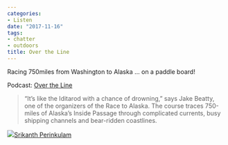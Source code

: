 ```yaml
---
categories:
- Listen
date: "2017-11-16"
tags:
- chatter
- outdoors
title: Over the Line
---
```


Racing 750miles from Washington to Alaska ... on a paddle board!

Podcast: [Over the Line](https://overcast.fm/+Hp_IO9vo)

> “It’s like the Iditarod with a chance of drowning,” says Jake Beatty, one of the organizers of the Race to Alaska. The course traces 750-miles of Alaska’s Inside Passage through complicated currents, busy shipping channels and bear-ridden coastlines.

![](images/cropped-cropped-SP01-550afdebv1_site_icon.png)[Srikanth Perinkulam](https://srikanthperinkulam.com)
